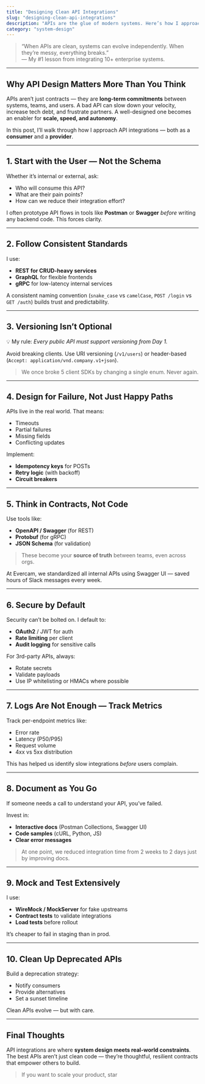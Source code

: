 ```yaml
---
title: "Designing Clean API Integrations"
slug: "designing-clean-api-integrations"
description: "APIs are the glue of modern systems. Here’s how I approach building and integrating APIs that are reliable, maintainable, and scalable."
category: "system-design"
---
```


> “When APIs are clean, systems can evolve independently. When they’re messy, everything breaks.”  
> — My #1 lesson from integrating 10+ enterprise systems.

---

## Why API Design Matters More Than You Think

APIs aren’t just contracts — they are **long-term commitments** between systems, teams, and users. A bad API can slow down your velocity, increase tech debt, and frustrate partners. A well-designed one becomes an enabler for **scale, speed, and autonomy**.

In this post, I’ll walk through how I approach API integrations — both as a **consumer** and a **provider**.

---

## 1. **Start with the User — Not the Schema**

Whether it’s internal or external, ask:
- Who will consume this API?
- What are their pain points?
- How can we reduce their integration effort?

I often prototype API flows in tools like **Postman** or **Swagger** _before_ writing any backend code. This forces clarity.

---

## 2. **Follow Consistent Standards**

I use:
- **REST for CRUD-heavy services**
- **GraphQL** for flexible frontends
- **gRPC** for low-latency internal services

A consistent naming convention (`snake_case` vs `camelCase`, `POST /login` vs `GET /auth`) builds trust and predictability.

---

## 3. **Versioning Isn’t Optional**

💡 My rule: _Every public API must support versioning from Day 1._

Avoid breaking clients. Use URI versioning (`/v1/users`) or header-based (`Accept: application/vnd.company.v1+json`).

> We once broke 5 client SDKs by changing a single enum. Never again.

---

## 4. **Design for Failure, Not Just Happy Paths**

APIs live in the real world. That means:
- Timeouts
- Partial failures
- Missing fields
- Conflicting updates

Implement:
- **Idempotency keys** for POSTs
- **Retry logic** (with backoff)
- **Circuit breakers**

---

## 5. **Think in Contracts, Not Code**

Use tools like:
- **OpenAPI / Swagger** (for REST)
- **Protobuf** (for gRPC)
- **JSON Schema** (for validation)

> These become your **source of truth** between teams, even across orgs.

At Evercam, we standardized all internal APIs using Swagger UI — saved hours of Slack messages every week.

---

## 6. **Secure by Default**

Security can’t be bolted on. I default to:
- **OAuth2** / JWT for auth
- **Rate limiting** per client
- **Audit logging** for sensitive calls

For 3rd-party APIs, always:
- Rotate secrets
- Validate payloads
- Use IP whitelisting or HMACs where possible

---

## 7. **Logs Are Not Enough — Track Metrics**

Track per-endpoint metrics like:
- Error rate
- Latency (P50/P95)
- Request volume
- 4xx vs 5xx distribution

This has helped us identify slow integrations _before_ users complain.

---

## 8. **Document as You Go**

If someone needs a call to understand your API, you’ve failed.

Invest in:
- **Interactive docs** (Postman Collections, Swagger UI)
- **Code samples** (cURL, Python, JS)
- **Clear error messages**

> At one point, we reduced integration time from 2 weeks to 2 days just by improving docs.

---

## 9. **Mock and Test Extensively**

I use:
- **WireMock / MockServer** for fake upstreams
- **Contract tests** to validate integrations
- **Load tests** before rollout

It’s cheaper to fail in staging than in prod.

---

## 10. **Clean Up Deprecated APIs**

Build a deprecation strategy:
- Notify consumers
- Provide alternatives
- Set a sunset timeline

Clean APIs evolve — but with care.

---

## Final Thoughts

API integrations are where **system design meets real-world constraints**. The best APIs aren’t just clean code — they’re thoughtful, resilient contracts that empower others to build.

> If you want to scale your product, star
